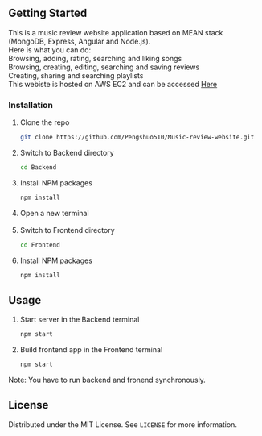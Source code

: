 ## Getting Started

This is a music review website application based on MEAN stack (MongoDB, Express, Angular and Node.js).<br />
Here is what you can do: <br />
Browsing, adding, rating, searching and liking songs <br />
Browsing, creating, editing, searching and saving reviews <br />
Creating, sharing and searching playlists <br />
This webiste is hosted on AWS EC2 and can be accessed [Here](http://54.157.225.238:4200/)

### Installation

1. Clone the repo
   ```sh
   git clone https://github.com/Pengshuo510/Music-review-website.git
   ```
2. Switch to Backend directory
   ```sh
   cd Backend
   ```
3. Install NPM packages
   ```sh
   npm install
   ```
4. Open a new terminal  <br/><br/>
5. Switch to Frontend directory
   ```sh
   cd Frontend
   ```
6. Install NPM packages
   ```sh
   npm install
   ```
   
<!-- USAGE EXAMPLES -->
## Usage

1. Start server in the Backend terminal
   ```sh
   npm start
   ```
2. Build frontend app in the Frontend terminal 
   ```sh
   npm start
   ```
Note: You have to run backend and fronend synchronously.

<!-- LICENSE -->
## License

Distributed under the MIT License. See `LICENSE` for more information.
